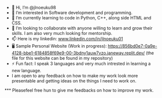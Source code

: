 - 👋 Hi, I’m @jlnoeuku98
- 👀 I’m interested in Software development and programming.
- 🌱 I’m currently learning to code in Python, C++, along side HTML and CSS.
- 💞️ I’m looking to collaborate with anyone willing to learn and grow their skills. I am also very much looking for mentorship.
- 📫 Here is my linkedin: www.linkedin.com/in/jlnoeuku01
- 🖥️ Sample Personal Website (Work in progress): https://856bd0e7-0a9e-4128-bbe1-6184858f69e9-00-3bdny1auw7vzo.janeway.replit.dev/ (the file for this website can be found in my repository)
- ⚡ Fun fact: I speak 3 languages and very much intrested in learning a new language.
- I am open to any feedback on how to make my work look more presentable and getting ideas on the things I need to work on.

*** Pleasefeel free hun to give me feedbacks on how to improve my work.


<!---
jlnoeuku98/jlnoeuku98 is a ✨ special ✨ repository because its `README.md` (this file) appears on your GitHub profile.
You can click the Preview link to take a look at your changes.
--->

